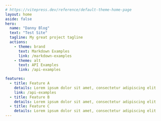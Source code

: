 ```yaml
---
# https://vitepress.dev/reference/default-theme-home-page
layout: home
aside: false
hero:
  name: "Danny Blog"
  text: "Test Site"
  tagline: My great project tagline
  actions:
    - theme: brand
      text: Markdown Examples
      link: /markdown-examples
    - theme: alt
      text: API Examples
      link: /api-examples

features:
  - title: Feature A
    details: Lorem ipsum dolor sit amet, consectetur adipiscing elit
    link: /api-examples
  - title: Feature B
    details: Lorem ipsum dolor sit amet, consectetur adipiscing elit
  - title: Feature C
    details: Lorem ipsum dolor sit amet, consectetur adipiscing elit
---
```




